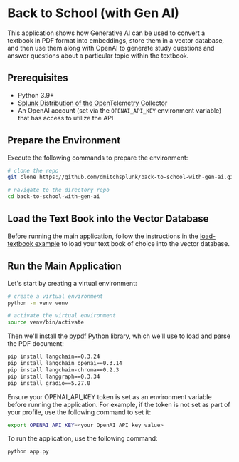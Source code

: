 # Back to School (with Gen AI)

This application shows how Generative AI can be used to convert a 
textbook in PDF format into embeddings, store them in a vector database, 
and then use them along with OpenAI to generate study questions and
answer questions about a particular topic within the textbook. 

## Prerequisites

* Python 3.9+
* [Splunk Distribution of the OpenTelemetry Collector](https://docs.splunk.com/observability/en/gdi/opentelemetry/opentelemetry.html#otel-intro-install)
* An OpenAI account (set via the `OPENAI_API_KEY` environment variable) that has access to utilize the API

## Prepare the Environment

Execute the following commands to prepare the environment: 

``` bash
# clone the repo 
git clone https://github.com/dmitchsplunk/back-to-school-with-gen-ai.git

# navigate to the directory repo
cd back-to-school-with-gen-ai
```

## Load the Text Book into the Vector Database

Before running the main application, follow the instructions in 
the [load-textbook example](./load-textbook/README.md) 
to load your text book of choice into the vector database. 

## Run the Main Application 

Let's start by creating a virtual environment:

``` bash
# create a virtual environment
python -m venv venv

# activate the virtual environment
source venv/bin/activate
```

Then we'll install the [pypdf](https://pypdf.readthedocs.io/en/stable/) Python library,
which we'll use to load and parse the PDF document:

``` bash
pip install langchain==0.3.24
pip install langchain_openai==0.3.14
pip install langchain-chroma==0.2.3
pip install langgraph==0.3.34
pip install gradio==5.27.0
```

Ensure your OPENAI_API_KEY token is set as an environment variable before running
the application.  For example, if the token is not set as part of your profile,
use the following command to set it:

``` bash
export OPENAI_API_KEY=<your OpenAI API key value> 
```

To run the application, use the following command:

``` bash 
python app.py 
```

